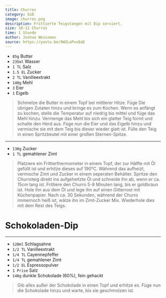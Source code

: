 ```yaml
---
title: Churros
category: Süß
image: churros.png
description: Frittierte Teigstangen mit Dip serviert.
size: 10-12 Churros
time: 1 Stunde
author: Joshua Weissman
source: https://youtu.be/9W2LaPvvQaE
---
```


* `85g` Butter
* `235ml` Wasser
* `1 TL` Salz
* `1.5 EL` Zucker
* `2 TL` Vanilleextrakt
* `140g` Mehl
* `3` Eier
* `1` Eigelb

> Schmelze die Butter in einem Topf bei mittlerer Hitze. Füge Die übrigen Zutaten hinzu und bringe es zum Kochen. Wenn es anfängt zu kochen, stelle die Temperatur auf niedrig bis mittel und füge das Mehl hinzu. Vermenge das Mehl bis sich ein glatter Teig formt und schalte den Herd aus. Füge nun die Eier und das Eigelb hinzu und vermische sie mit dem Teig bis dieser wieder glatt ist. Fülle den Teig in einen Spritzbeutel mit einer großen Sternen-Spitze.

---

* `130g` Zucker
* `1 TL` gemahlener Zimt

> Platziere ein Frittierthermometer in einem Topf, der zur Hälfte mit Öl gefüllt ist und erhitze dieses auf 190°C. Während das aufheizt, vermische Zimt und Zucker in einem seperaten Behälter. Spritze den Churroteig direkt ins aufgeheitzte Öl und schneide ihn ab, wenn er ca. 15cm  lang ist. Frittiere den Churro 5-8 Minuten lang, bis er goldbraun ist. Hole ihn aus dem Öl und lege ihn auf einen Gitterrost mit Küchenpapier. Nach ca. 30 Sekunden, während der Churro immernoch heiß ist, wälze ihn im Zimt-Zucker Mix. Wiederhole dies mit dem Rest des Teigs.


# Schokoladen-Dip

---


* `120ml` Schlagsahne
* `1/2 TL` Vanilleextrakt
* `1/4 TL` Cayennepfeffer
* `1/4 TL` gemahlener Zimt
* `1/2 EL` Espressopulver
* `1 Prise` Salz
* `140g` dunkle Schokolade (60%), fein gehackt

> Gib alles außer der Schokolade in einen Topf und erhitze es. Füge nun die Schokolade hinzu und warte, bis sie geschmolzen ist.
